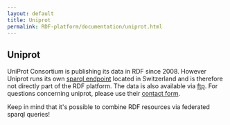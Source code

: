 ```yaml
---
layout: default
title: Uniprot
permalink: RDF-platform/documentation/uniprot.html
---
```

## Uniprot
UniProt Consortium is publishing its data in RDF since 2008. However Uniprot runs its own [sparql endpoint](http://sparql.uniprot.org/sparql) located in Switzerland and is therefore not directly part of the RDF platform. The data is also available via [ftp](ftp://ftp.uniprot.org/pub/databases/uniprot/current_release/rdf/). For questions concerning uniprot, please use their [contact form](http://www.uniprot.org/contact).

Keep in mind that it's possible to combine RDF resources via federated sparql queries! 
